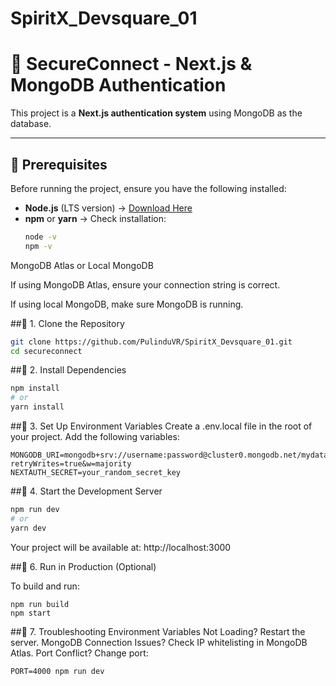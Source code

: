 # SpiritX_Devsquare_01
# 🚀 SecureConnect - Next.js & MongoDB Authentication

This project is a **Next.js authentication system** using MongoDB as the database.

---

## 📜 Prerequisites
Before running the project, ensure you have the following installed:

- **Node.js** (LTS version) → [Download Here](https://nodejs.org/)
- **npm** or **yarn** → Check installation:
  ```sh
  node -v
  npm -v
  ```
MongoDB Atlas or Local MongoDB

If using MongoDB Atlas, ensure your connection string is correct.

If using local MongoDB, make sure MongoDB is running.

##📌 1. Clone the Repository
```sh
git clone https://github.com/PulinduVR/SpiritX_Devsquare_01.git
cd secureconnect
```

##📌 2. Install Dependencies
```sh
npm install
# or
yarn install
```

##📌 3. Set Up Environment Variables
Create a .env.local file in the root of your project.
Add the following variables:
```
MONGODB_URI=mongodb+srv://username:password@cluster0.mongodb.net/mydatabase?retryWrites=true&w=majority
NEXTAUTH_SECRET=your_random_secret_key
```
##📌 4. Start the Development Server
```sh
npm run dev
# or
yarn dev
```
Your project will be available at: http://localhost:3000

##📌 6. Run in Production (Optional)

To build and run:
```
npm run build
npm start
```

##📌 7. Troubleshooting
Environment Variables Not Loading? Restart the server.
MongoDB Connection Issues? Check IP whitelisting in MongoDB Atlas.
Port Conflict? Change port:
```
PORT=4000 npm run dev
```


